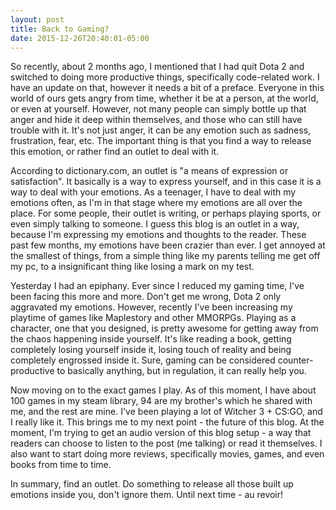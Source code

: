 ```yaml
---
layout: post
title: Back to Gaming?
date: 2015-12-26T20:40:01-05:00
---
```


So recently, about 2 months ago, I mentioned that I had quit Dota 2 and switched to doing more productive things, specifically code-related work. I have an update on that, however it needs a bit of a preface. Everyone in this world of ours gets angry from time, whether it be at a person, at the world, or even at yourself. However, not many people can simply bottle up that anger and hide it deep within themselves, and those who can still have trouble with it. It's not just anger, it can be any emotion such as sadness, frustration, fear, etc. The important thing is that you find a way to release this emotion, or rather find an outlet to deal with it.

According to dictionary.com, an outlet is "a means of expression or satisfaction". It basically is a way to express yourself, and in this case it is a way to deal with your emotions. As a teenager, I have to deal with my emotions often, as I'm in that stage where my emotions are all over the place. For some people, their outlet is writing, or perhaps playing sports, or even simply talking to someone. I guess this blog is an outlet in a way, because I'm expressing my emotions and thoughts to the reader. These past few months, my emotions have been crazier than ever. I get annoyed at the smallest of things, from a simple thing like my parents telling me get off my pc, to a insignificant thing like losing a mark on my test. 

Yesterday I had an epiphany. Ever since I reduced my gaming time, I've been facing this more and more. Don't get me wrong, Dota 2 only aggravated my emotions. However, recently I've been increasing my playtime of games like Maplestory and other MMORPGs. Playing as a character, one that you designed, is pretty awesome for getting away from the chaos happening inside yourself. It's like reading a book, getting completely losing yourself inside it, losing touch of reality and being completely engrossed inside it. Sure, gaming can be considered counter-productive to basically anything, but in regulation, it can really help you.

Now moving on to the exact games I play. As of this moment, I have about 100 games in my steam library, 94 are my brother's which he shared with me, and the rest are mine. I've been playing a lot of Witcher 3 + CS:GO, and I really like it. This brings me to my next point - the future of this blog. At the moment, I'm trying to get an audio version of this blog setup - a way that readers can choose to listen to the post (me talking) or read it themselves. I also want to start doing more reviews, specifically movies, games, and even books from time to time.

In summary, find an outlet. Do something to release all those built up emotions inside you, don't ignore them. Until next time - au revoir!
